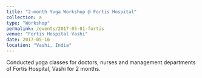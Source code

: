 ```yaml
---
title: "2-month Yoga Workshop @ Fortis Hospital"
collection: a
type: "Workshop"
permalink: /events/2017-05-01-fortis
venue: "Fortis Hospital Vashi"
date: 2017-05-16
location: "Vashi, India"
---
```


Conducted yoga classes for doctors, nurses and management departments of Fortis Hospital, Vashi for 2 months.
